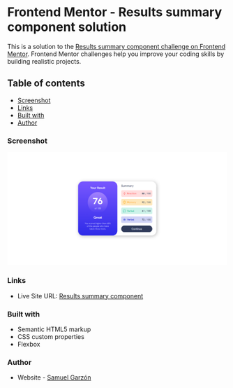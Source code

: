 # Frontend Mentor - Results summary component solution

This is a solution to the [Results summary component challenge on Frontend Mentor](https://www.frontendmentor.io/challenges/qr-code-component-iux_sIO_H). Frontend Mentor challenges help you improve your coding skills by building realistic projects. 

## Table of contents

- [Screenshot](#screenshot)
- [Links](#links)
- [Built with](#built-with)
- [Author](#author)

### Screenshot

![](./images/evidence.png)

### Links

- Live Site URL: [Results summary component](https://samugarzon.github.io/Results-summary-component/)

### Built with

- Semantic HTML5 markup
- CSS custom properties
- Flexbox

### Author

- Website - [Samuel Garzón](https://samugarzon.github.io/)